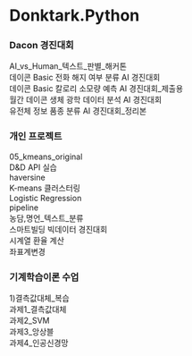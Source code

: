 # Donktark.Python
### Dacon 경진대회
AI_vs_Human_텍스트_판별_해커톤   
데이콘 Basic 전화 해지 여부 분류 AI 경진대회    
데이콘 Basic 칼로리 소모량 예측 AI 경진대회_제출용    
월간 데이콘 생체 광학 데이터 분석 AI 경진대회    
유전체 정보 품종 분류 AI 경진대회_정리본   

### 개인 프로젝트
05_kmeans_original    
D&D API 실습    
haversine    
K-means 클러스터링    
Logistic Regression    
pipeline    
농담,명언_텍스트_분류    
스마트빌딩 빅데이터 경진대회    
시계열 환율 계산    
좌표계변경    

### 기계학습이론 수업
1)결측값대체_복습    
과제1_결측값대체    
과제2_SVM    
과제3_앙상블    
과제4_인공신경망    
